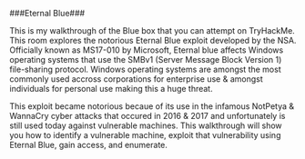 ###Eternal Blue###

This is my walkthrough of the Blue box that you can attempt on TryHackMe.  This room explores the notorious Eternal Blue exploit developed by the NSA.  Officially known as MS17-010 by Microsoft, Eternal blue affects Windows operating systems that use the SMBv1 (Server Message Block Version 1) file-sharing protocol.  Windows operating systems are amongst the most commonly used accross corporations for enterprise use & amongst individuals for personal use making this a huge threat. 

This exploit became notorious becaue of its use in the infamous NotPetya & WannaCry cyber attacks that occured in 2016 & 2017 and unfortunately is still used today against vulnerable machines.   This walkthrough will show you how to identify a vulnerable machine, exploit that vulnerability using Eternal Blue, gain access, and enumerate.  

